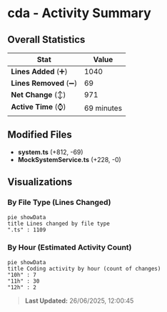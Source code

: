 # cda - Activity Summary 

## Overall Statistics

| Stat                   | Value                                                             |
| ---------------------- | ----------------------------------------------------------------- |
| **Lines Added** (➕)   | 1040                                          |
| **Lines Removed** (➖) | 69                                        |
| **Net Change** (↕)    | 971                |
| **Active Time** (⌚)   | 69 minutes |


## Modified Files
- **system.ts** (+812, -69)
- **MockSystemService.ts** (+228, -0)

## Visualizations

### By File Type (Lines Changed)

```mermaid
pie showData
title Lines changed by file type
".ts" : 1109
```

### By Hour (Estimated Activity Count)

```mermaid
pie showData
title Coding activity by hour (count of changes)
"10h" : 7
"11h" : 30
"12h" : 2
```


> **Last Updated:** 26/06/2025, 12:00:45